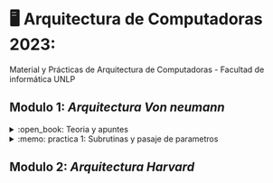 # :desktop_computer: Arquitectura de Computadoras 2023:
<p>Material y Prácticas de Arquitectura de Computadoras - Facultad de informática UNLP </p>

## Modulo 1:  _Arquitectura Von neumann_ 
<details><summary> :open_book: Teoria y apuntes </summary>
  <ul>
   <li><p><a href= "https://github.com/biancaDefelipe/UNLP/blob/main/ARQUITECTURA/TEORIAS/Arquitectura%20de%20Computadoras%20A%C3%B1o%202007.pdf"> Repaso oc pila y subrutinas</a></p></li> 
  </ul>
  <li><p><a>Interrupciones</a></p></li>
</details>
<details><summary> :memo: practica 1: Subrutinas y pasaje de parametros</summary> 
<ul>
    <li><p><a >ejercicio 1</a></p>
    </li>
    <li><p><a >ejercicio 2</a></p>
    </li>
    <li><p><a >ejercicio 3</a></p>
    </li>
    <li><p><a >ejercicio 4</a></p>
    </li>
    <li><p><a >ejercicio 5</a></p>
    </li>
    <li><p><a >ejercicio 6</a></p>
    </li>
    <li><p><a >ejercicio 7</a></p>
    </li>
    <li><p><a >ejercicio 8</a></p>
    </li>
  
</ul>
   
</details>



 
## Modulo 2:  _Arquitectura Harvard_ 

